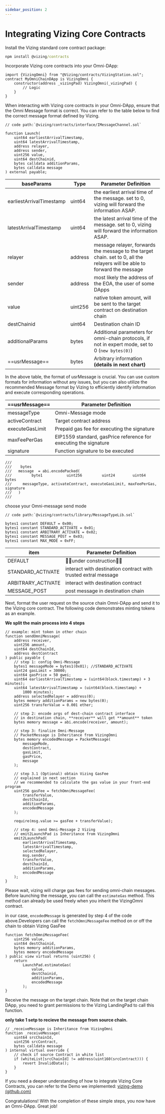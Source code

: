 ```yaml
---
sidebar_position: 2
---
```

#  Integrating Vizing Core Contracts

Install the Vizing standard core contract package:

```cmd
npm install @vizing/contracts
```

Incorporate Vizing core contracts into your Omni-DApp:

```solidity
import {VizingOmni} from "@Vizing/contracts/VizingStation.sol";
contract MyOmniChainDApp is VizingOmni {
    constructor(address _vizingPad) VizingOmni(_vizingPad) {
	    // Logic
    }
}
```

When interacting with Vizing core contracts in your Omni-DApp, ensure that the Omni Message format is correct. You can refer to the table below to find the correct message format defined by Vizing.

```solidity
// code path:`@vizing/contracts/interface/IMessageChannel.sol` 

function Launch(
	uint64 earliestArrivalTimestamp,
	uint64 latestArrivalTimestamp,
	address relayer,
	address sender,
	uint256 value,
	uint64 destChainid,
	bytes calldata additionParams,
	bytes calldata message
) external payable;
```

| baseParams | Type | Parameter Definition |
| ---- | ---- | ---- |
| earliestArrivalTimestamp | uint64 | the earliest arrival time of the message. set to 0, vizing will forward the information ASAP. |
| latestArrivalTimestamp | uint64 | the latest arrival time of the message. set to 0, vizing will forward the information ASAP. |
| relayer | address | message relayer, forwards the message to the target chain. set to 0, all the relayers will be able to forward the message |
| sender | address | most likely the address of the EOA, the user of some DApps |
| value | uint256 | native token amount, will be sent to the target contract on destination chain |
| destChainid | uint64 | Destination chain ID |
| additionalParams | bytes | Additional parameters for omni-chain protocols, if not in expert mode, set to 0 (`new bytes(0)`) |
| ==usrMessage== | bytes | Arbitrary information  **(details in next chart)** |

In the above table, the format of usrMessage is crucial. You can use custom formats for information without any issues, but you can also utilize the recommended Message format by Vizing to efficiently identify information and execute corresponding operations.

| ==usrMessage== | Parameter Definition |
| ---- | ---- |
| messageType | Omni-Message mode |
| activeContract | Target contract address |
| executeGasLimit | Prepaid gas fee for executing the signature |
| maxFeePerGas | EIP1559 standard, gasPrice reference for executing the signature |
| signature | Function signature to be executed |
``` solidity
///
///    bytes                         
///   message  = abi.encodePacked(
///         byte1           uint256         uint24        uint64        bytes
///     messageType, activateContract, executeGasLimit, maxFeePerGas, signature
///   )
///
```

choose your Omni-message send mode
```
// code path:`@vizing/contracts/library/MessageTypeLib.sol` 

bytes1 constant DEFAULT = 0x00;
bytes1 constant STANDARD_ACTIVATE = 0x01;
bytes1 constant ARBITRARY_ACTIVATE = 0x02;
bytes1 constant MESSAGE_POST = 0x03;
bytes1 constant MAX_MODE = 0xFF;
```

| item | Parameter Definition |
| ---- | ---- |
| DEFAULT | 🚧🚧under construction🚧🚧 |
| STANDARD_ACTIVATE | interact with destination contract with trusted extral message |
| ARBITRARY_ACTIVATE | interact with destination contract |
| MESSAGE_POST | post message in destination chain |

Next, format the user request on the source chain Omni-DApp and send it to the Vizing core contract. The following code demonstrates minting tokens as an example.

**We split the main process into 4 steps**
```solidity
// example: mint token in other chain
function sendOmniMessage(
	address receiver,
	uint256 amount,
	uint64 destChainId,
	address destContract
) public payable {
	// step 1: config Omni-Message
	bytes1 messageMode = bytes1(0x01); //STANDARD_ACTIVATE
	uint24 gasLimit = 30000;
	uint64 gasPrice = 50 gwei;
	uint64 earliestArrivalTimestamp = (uint64(block.timestamp) + 3 minutes);
	uint64 latestArrivalTimestamp = (uint64(block.timestamp) +
		1000 minutes);
	address selectedRelayer = address(0);
	bytes memory additionParams = new bytes(0);
	uint256 transferValue = 0.001 ether;

	// step 2: encode args of dest-chain contract interface
	// in destination chain, **receiver** will get **amount** token
	bytes memory message = abi.encode(receiver, amount);

	// step 3: finalize Omni-Message
	// PacketMessage is Inheritance from VizingOmni
	bytes memory encodedMessage = PacketMessage(
		messageMode,
		destContract,
		gasLimit,
		gasPrice,
		message
	);

	// step 3.1 (Optional) obtain Vizing GasFee
	// explained in next section
	// we recommended to calculate the gas value in your front-end program
	uint256 gasFee = fetchOmniMessageFee(
		transferValue,
		destChainId,
		additionParams,
		encodedMessage
	);

	require(msg.value >= gasFee + transferValue);

	// step 4: send Omni-Message 2 Vizing
	// emit2LaunchPad is Inheritance from VizingOmni
	emit2LaunchPad(
		earliestArrivalTimestamp,
		latestArrivalTimestamp,
		selectedRelayer,
		msg.sender,
		transferValue,
		destChainId,
		additionParams,
		encodedMessage
	);
}
```

Please wait, vizing will charge gas fees for sending omni-chain messages. Before launching the message, you can call the `estimateGas` method. This method can already be used freely when you inherit the VizingOmni contract.

in our case, `encodedMessage` is generated by step 4 of the code above.Developers can call the `fetchOmniMessageFee` method on or off the chain to obtain Vizing GasFee
```solidity
function fetchOmniMessageFee(
	uint256 value,
	uint64 destChainid,
	bytes memory additionParams,
	bytes memory encodedMessage
) public view virtual returns (uint256) {
	return
		LaunchPad.estimateGas(
			value,
			destChainid,
			additionParams,
			encodedMessage
		);
}
```

Receive the message on the target chain. Note that on the target chain DApp, you need to grant permissions to the Vizing LandingPad to call this function.

**only take 1 setp to recieve the message from source chain.**
```solidty
// _receiveMessage is Inheritance from VizingOmni
function _receiveMessage(
	uint64 srcChainId,
	uint256 srcContract,
	bytes calldata message
) internal virtual override {
	// check if source Contract in white list 
	if (whiteList[srcChainId] != address(uint160(srcContract))) {
		revert InvalidData();
	}
}
```

If you need a deeper understanding of how to integrate Vizing Core Contracts, you can refer to the Demo we implemented: [vizing-demo (github.com)](https://github.com/Orbiter-Vizing/vizing_npm_package/tree/main/DApps)

Congratulations! With the completion of these simple steps, you now have an Omni-DApp. Great job!